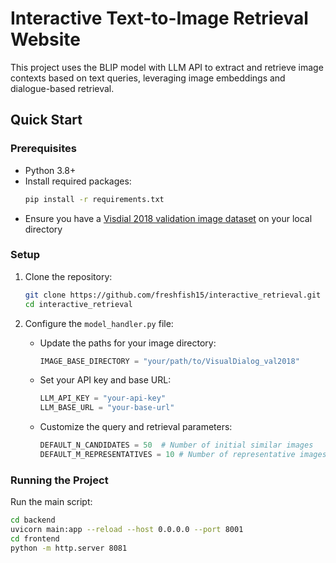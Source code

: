 # Interactive Text-to-Image Retrieval Website


This project uses the BLIP model with LLM API to extract and retrieve image contexts based on text queries, leveraging image embeddings and dialogue-based retrieval.

## Quick Start

### Prerequisites
- Python 3.8+
- Install required packages:
  ```bash
  pip install -r requirements.txt
  ```
- Ensure you have a [Visdial 2018 validation image dataset](https://visualdialog.org/data) on your local directory


### Setup
1. Clone the repository:
   ```bash
   git clone https://github.com/freshfish15/interactive_retrieval.git
   cd interactive_retrieval
   ```

2. Configure the `model_handler.py` file:
   - Update the paths for your image directory:
     ```python
     IMAGE_BASE_DIRECTORY = "your/path/to/VisualDialog_val2018"
     ```
   - Set your API key and base URL:
     ```python
     LLM_API_KEY = "your-api-key"
     LLM_BASE_URL = "your-base-url"
     ```
   - Customize the query and retrieval parameters:
     ```python
     DEFAULT_N_CANDIDATES = 50  # Number of initial similar images
     DEFAULT_M_REPRESENTATIVES = 10 # Number of representative images
     ```

### Running the Project
Run the main script:
```bash
cd backend
uvicorn main:app --reload --host 0.0.0.0 --port 8001
cd frontend
python -m http.server 8081
```

